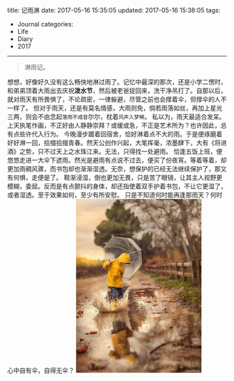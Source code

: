 title: 记雨淋
date: 2017-05-16 15:35:05
updated: 2017-05-16 15:38:05
tags:
- Journal
categories:
- Life
- Diary
- 2017
---
> 淋雨记。

想想，好像好久没有这么畅快地淋过雨了。记忆中最深的那次，还是小学二愣时，和弟弟顶着大雨出去庆祝**泼水节**，然后被老爸捉回来，洗干净吊打了。自那以后，就对雨天有所畏惧了，不论疏密，一律躲避，尽管之前也会撑着伞，但撑伞的人不一样了。
但对于雨天，还是有莫名情感，大雨则免，倘若雨落如丝，再加上星光三两，则会不由念起`落雨不成音`尔尔，枕着`风声入梦稀`。
私以为，雨天最适合发呆。上天执笔作画，不正好由人静静崇拜？或缓或急，不正是艺术所为？也许因此，总有点些许代入行为。
今晚漫步踱着回宿舍，恰好淋着点不大的雨。于是便琢磨着好好淋一回，拾掇拾掇青春。然天公创作兴起，大笔挥毫，浓墨肆下，大有《将进酒》之势，只不过天上之水珠江来。无法，只得找一处避雨。
恰逢五饭上班，便悠悠走进一大伞下遮雨。然光是避雨有点说不过去，便买了份夜宵。等着等着，却更加雨稠风骤，而书包却也渐渐湿透。无奈，想保护的已经无法继续保护了，那又有何惧，走便是了。
鞋渐浸湿，倒也更加无畏，只是苦了眼镜，让其主人视野更模糊，委屈。反而是有点颤抖的身体，却还指使着双手护着书包，不让它更湿了，或者湿透。至于效果如何，至少有所安慰。
只是不知道何时能再逢那雨天？何时心中自有伞，自得无伞？
![](../post_img/591aac63ab64415c1c000ddc)